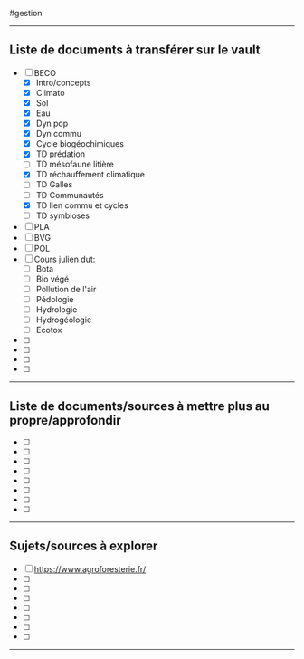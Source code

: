 #gestion
___
## Liste de documents à transférer sur le vault
- [ ] BECO
	- [x] Intro/concepts
	- [x] Climato
	- [x] Sol
	- [x] Eau
	- [x] Dyn pop
	- [x] Dyn commu
	- [x] Cycle biogéochimiques
	- [x] TD prédation
	- [ ] TD mésofaune litière
	- [x] TD réchauffement climatique
	- [ ] TD Galles
	- [ ] TD Communautés
	- [x] TD lien commu et cycles
	- [ ] TD symbioses
- [ ] PLA
- [ ] BVG
- [ ] POL
- [ ] Cours julien dut:
	- [ ] Bota
	- [ ] Bio végé
	- [ ] Pollution de l'air
	- [ ] Pédologie
	- [ ] Hydrologie
	- [ ] Hydrogéologie
	- [ ] Ecotox
- [ ] 
- [ ] 
- [ ] 
- [ ] 
___
## Liste de documents/sources à mettre plus au propre/approfondir
- [ ] 
- [ ] 
- [ ] 
- [ ] 
- [ ] 
- [ ] 
- [ ] 
- [ ] 
___
## Sujets/sources à explorer 
- [ ] https://www.agroforesterie.fr/
- [ ] 
- [ ] 
- [ ] 
- [ ] 
- [ ] 
- [ ] 
- [ ] 
___